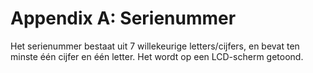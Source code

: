 # Appendix A: Serienummer

Het serienummer bestaat uit 7 willekeurige letters/cijfers, en bevat ten minste
één cijfer en één letter. Het wordt op een LCD-scherm getoond.
